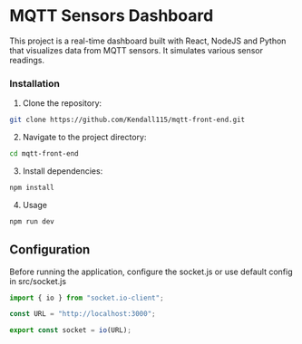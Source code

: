 # MQTT Sensors Dashboard

This project is a real-time dashboard built with React, NodeJS and Python that visualizes data from MQTT sensors. It simulates various sensor readings.

### Installation

1. Clone the repository:

```bash
git clone https://github.com/Kendall115/mqtt-front-end.git
```

2. Navigate to the project directory:

```bash
cd mqtt-front-end
```

3. Install dependencies:

```bash
npm install
```

4. Usage

```javascript
npm run dev
```

## Configuration

Before running the application, configure the socket.js or use default config in src/socket.js

```javascript
import { io } from "socket.io-client";

const URL = "http://localhost:3000";

export const socket = io(URL);
```
